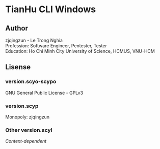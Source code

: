 # TianHu CLI Windows


## Author
zjqingzun - Le Trong Nghia <br>
Profession: Software Engineer, Pentester, Tester <br>
Education: Ho Chi Minh City University of Science, HCMUS, VNU-HCM


## Lisense
### version.scyo-scypo
GNU General Public License - GPLv3

### version.scyp
Monopoly: zjqingzun

### Other version.scyl
_Context-dependent_
